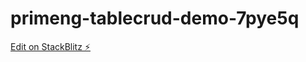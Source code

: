 # primeng-tablecrud-demo-7pye5q

[Edit on StackBlitz ⚡️](https://stackblitz.com/edit/primeng-tablecrud-demo-7pye5q)